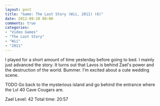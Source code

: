 ```yaml
---
layout: post
title: "Game: The Last Story (Wii, 2011) (6)"
date: 2012-09-28 00:00
comments: true
categories:
- "Video Games"
- "The Last Story"
- "Wii"
- "2011"
---
```


I played for a short amount of time yesterday before going to
bed. I mainly just advanced the story. It turns out that Lavos is
behind Zael's power and the destruction of the world. Bummer. I'm
excited about a cute wedding scene.

TODO Go back to the mysterious island and go behind the entrance
where the Lvl 40 Cave Cougars are.

Zael Level: 42
Total time: 20:57
